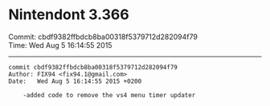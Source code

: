 # Nintendont 3.366
Commit: cbdf9382ffbdcb8ba00318f5379712d282094f79  
Time: Wed Aug 5 16:14:55 2015   

-----

```
commit cbdf9382ffbdcb8ba00318f5379712d282094f79
Author: FIX94 <fix94.1@gmail.com>
Date:   Wed Aug 5 16:14:55 2015 +0200

    -added code to remove the vs4 menu timer updater
```
